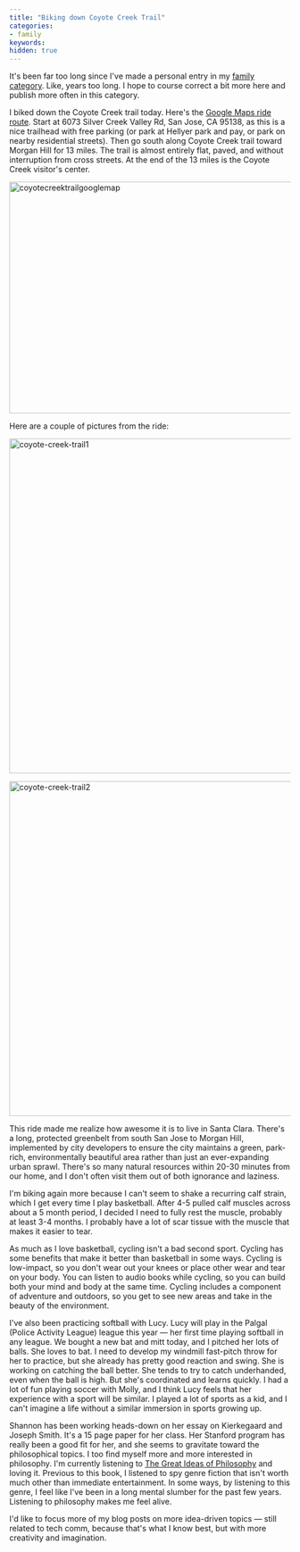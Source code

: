 ```yaml
---
title: "Biking down Coyote Creek Trail"
categories:
- family
keywords:
hidden: true
---
```


It's been far too long since I've made a personal entry in my [family category](https://idratherbewriting.com/category-family/). Like, years too long. I hope to course correct a bit more here and publish more often in this category.

I biked down the Coyote Creek trail today. Here's the [Google Maps ride route](https://www.google.com/maps/dir/6073+Silver+Creek+Valley+Rd,+San+Jose,+CA+95138/Coyote+Creek+Trailhead,+Morgan+Hill,+CA/@37.2118232,-121.7893315,12z/data=!3m1!4b1!4m14!4m13!1m5!1m1!1s0x808e2e147fade349:0x7b9606727d560b81!2m2!1d-121.790909!2d37.258013!1m5!1m1!1s0x808e274bdeb9425f:0xc548ecb62d51991c!2m2!1d-121.6471242!2d37.1654012!3e1). Start at 6073 Silver Creek Valley Rd, San Jose, CA 95138, as this is a nice trailhead with free parking (or park at Hellyer park and pay, or park on nearby residential streets). Then go south along Coyote Creek trail toward Morgan Hill for 13 miles. The trail is almost entirely flat, paved, and without interruption from cross streets. At the end of the 13 miles is the Coyote Creek visitor's center.

<a data-flickr-embed="true"  href="https://www.flickr.com/photos/idratherbetellingstories/38087599915/in/dateposted/" title="coyotecreektrailgooglemap"><img src="https://farm5.staticflickr.com/4519/38087599915_825da732d8_c.jpg" width="800" height="415" alt="coyotecreektrailgooglemap"></a><script async src="//embedr.flickr.com/assets/client-code.js" charset="utf-8"></script>

Here are a couple of pictures from the ride:

<a data-flickr-embed="true"  href="https://www.flickr.com/photos/idratherbetellingstories/38937351132/in/photostream/" title="coyote-creek-trail1"><img src="https://farm5.staticflickr.com/4688/38937351132_d9a6fc1dd6_c.jpg" width="800" height="600" alt="coyote-creek-trail1"></a><script async src="//embedr.flickr.com/assets/client-code.js" charset="utf-8"></script>

<a data-flickr-embed="true"  href="https://www.flickr.com/photos/idratherbetellingstories/38937377712/in/dateposted/" title="coyote-creek-trail2"><img src="https://farm5.staticflickr.com/4582/38937377712_e6af2b2aa4_c.jpg" width="800" height="600" alt="coyote-creek-trail2"></a><script async src="//embedr.flickr.com/assets/client-code.js" charset="utf-8"></script>

This ride made me realize how awesome it is to live in Santa Clara. There's a long, protected greenbelt from south San Jose to Morgan Hill, implemented by city developers to ensure the city maintains a green, park-rich, environmentally beautiful area rather than just an ever-expanding urban sprawl. There's so many natural resources within 20-30 minutes from our home, and I don't often visit them out of both ignorance and laziness.

I'm biking again more because I can't seem to shake a recurring calf strain, which I get every time I play basketball. After 4-5 pulled calf muscles across about a 5 month period, I decided I need to fully rest the muscle, probably at least 3-4 months. I probably have a lot of scar tissue with the muscle that makes it easier to tear.

As much as I love basketball, cycling isn't a bad second sport. Cycling has some benefits that make it better than basketball in some ways. Cycling is low-impact, so you don't wear out your knees or place other wear and tear on your body. You can listen to audio books while cycling, so you can build both your mind and body at the same time. Cycling includes a component of adventure and outdoors, so you get to see new areas and take in the beauty of the environment.

I've also been practicing softball with Lucy. Lucy will play in the Palgal (Police Activity League) league this year &mdash; her first time playing softball in any league. We bought a new bat and mitt today, and I pitched her lots of balls. She loves to bat. I need to develop my windmill fast-pitch throw for her to practice, but she already has pretty good reaction and swing. She is working on catching the ball better. She tends to try to catch underhanded, even when the ball is high. But she's coordinated and learns quickly. I had a lot of fun playing soccer with Molly, and I think Lucy feels that her experience with a sport will be similar. I played a lot of sports as a kid, and I can't imagine a life without a similar immersion in sports growing up.

Shannon has been working heads-down on her essay on Kierkegaard and Joseph Smith. It's a 15 page paper for her class. Her Stanford program has really been a good fit for her, and she seems to gravitate toward the philosophical topics. I too find myself more and more interested in philosophy. I'm currently listening to [The Great Ideas of Philosophy](https://www.audible.com/pd/Nonfiction/The-Great-Ideas-of-Philosophy-2nd-Edition-Audiobook/B00DDVSD34?action_code=SNGGBWS072717001P&ipRedirectOverride=true) and loving it. Previous to this book, I listened to spy genre fiction that isn't worth much other than immediate entertainment. In some ways, by listening to this genre, I feel like I've been in a long mental slumber for the past few years. Listening to philosophy makes me feel alive.

I'd like to focus more of my blog posts on more idea-driven topics &mdash; still related to tech comm, because that's what I know best, but with more creativity and imagination.
